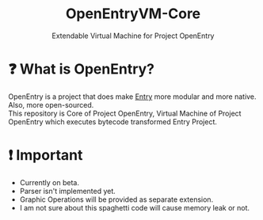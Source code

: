 <h1 align="center">OpenEntryVM-Core</h1>
<p align="center">Extendable Virtual Machine for Project OpenEntry</p>

# ❓ What is OpenEntry?
OpenEntry is a project that does make [Entry](https://playentry.org/) more modular and more native. Also, more open-sourced.
<br>
This repository is Core of Project OpenEntry, Virtual Machine of Project OpenEntry which executes bytecode transformed Entry Project.

# ❗ Important
* Currently on beta.
* Parser isn't implemented yet.
* Graphic Operations will be provided as separate extension.
* I am not sure about this spaghetti code will cause memory leak or not.
